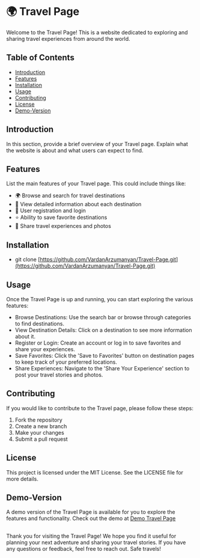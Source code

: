 # 🌍 Travel Page

Welcome to the Travel Page! This is a website dedicated to exploring and sharing travel experiences from around the world.

## Table of Contents

- [Introduction](#introduction)
- [Features](#features)
- [Installation](#installation)
- [Usage](#usage)
- [Contributing](#contributing)
- [License](#license)
- [Demo-Version](#demo-version)

## Introduction

In this section, provide a brief overview of your Travel page. Explain what the website is about and what users can expect to find.

## Features

List the main features of your Travel page. This could include things like:

- 🌍 Browse and search for travel destinations
- 📖 View detailed information about each destination
- 🔐 User registration and login
- ⭐ Ability to save favorite destinations
- 📸 Share travel experiences and photos

## Installation

- git clone [https://github.com/VardanArzumanyan/Travel-Page.git](https://github.com/VardanArzumanyan/Travel-Page.git)


## Usage

Once the Travel Page is up and running, you can start exploring the various features:

- Browse Destinations: Use the search bar or browse through categories to find destinations.
- View Destination Details: Click on a destination to see more information about it.
- Register or Login: Create an account or log in to save favorites and share your experiences.
- Save Favorites: Click the 'Save to Favorites' button on destination pages to keep track of your preferred locations.
- Share Experiences: Navigate to the 'Share Your Experience' section to post your travel stories and photos.

## Contributing

If you would like to contribute to the Travel page, please follow these steps:

1. Fork the repository
2. Create a new branch
3. Make your changes
4. Submit a pull request

## License

This project is licensed under the MIT License. See the LICENSE file for more details.

## Demo-Version

A demo version of the Travel Page is available for you to explore the features and functionality. Check out the demo at 
[Demo Travel Page](https://warmhotel.000webhostapp.com/home.php)

##

Thank you for visiting the Travel Page! We hope you find it useful for planning your next adventure and sharing your travel stories. If you have any questions or feedback, feel free to reach out. Safe travels!
